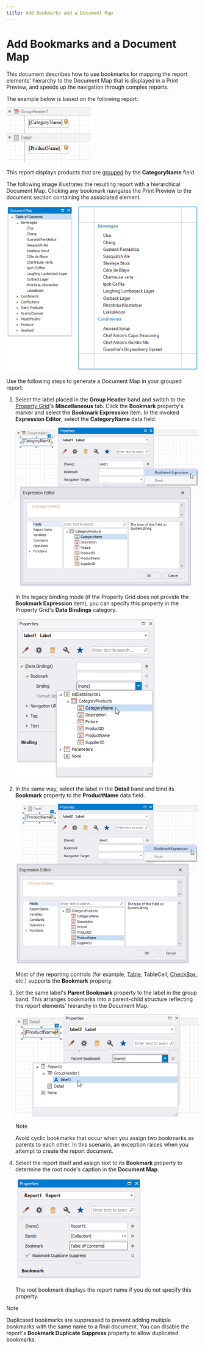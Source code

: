 ```yaml
---
title: Add Bookmarks and a Document Map
---
```

# Add Bookmarks and a Document Map

This document describes how to use bookmarks for mapping the report elements' hierarchy to the Document Map that is displayed in a Print Preview, and speeds up the navigation through complex reports.

The example below is based on the following report:

![eurd-win-add-bookmark-source-report](../../../../images/eurd-win-add-bookmark-source-report.png)

This report displays products that are [grouped](../shape-report-data/group-and-sort-data/group-data.md) by the **CategoryName** field. 

The following image illustrates the resulting report with a hierarchical Document Map. Clicking any bookmark navigates the Print Preview to the document section containing the associated element.

![eurd-win-addbookmark_result](../../../../images/eurd-win-addbookmark_result.png)

Use the following steps to generate a Document Map in your grouped report:

1. Select the label placed in the **Group Header** band and switch to the [Property Grid](../report-designer-tools/ui-panels/property-grid-tabbed-view.md)'s **Miscellaneous** tab. Click the **Bookmark** property's marker and select the **Bookmark Expression** item. In the invoked **Expression Editor**, select the **CategoryName** data field.
	
	![eurd-win-addbookmark-set-bookmark-for-group](../../../../images/eurd-win-addbookmark-set-bookmark-for-group.png)
	
	In the legacy binding mode (if the Property Grid does not provide the **Bookmark Expression** item), you can specify this property in the Property Grid's **Data Bindings** category.
	
	![eurd-win-addbookmark_legacy](../../../../images/eurd-win-addbookmark_legacy.png)
2. In the same way, select the label in the **Detail** band and bind its **Bookmark** property to the **ProductName** data field.
	
	![eurd-win-addbookmark-set-bookmarks-for-details](../../../../images/eurd-win-addbookmark-set-bookmarks-for-details.png)
	
	Most of the reporting controls (for example, [Table](../use-report-elements/use-tables.md), TableCell, [CheckBox](../use-report-elements/use-basic-report-controls/check-box.md), etc.) supports the **Bookmark** property.
3. Set the same label's **Parent Bookmark** property to the label in the group band. This arranges bookmarks into a parent-child structure reflecting the report elements' hierarchy in the Document Map.
	
	![eurd-win-addbookmark-bookmark-parent](../../../../images/eurd-win-addbookmark-bookmark-parent.png)
	
	> [!NOTE]
	> Avoid cyclic bookmarks that occur when you assign two bookmarks as parents to each other. In this scenario, an exception raises when you attempt to create the report document.
4. Select the report itself and assign text to its **Bookmark** property to determine the root node's caption in the **Document Map**.
	
	![eurd-win-addbookmark-root-bookmark](../../../../images/eurd-win-addbookmark-root-bookmark.png)
	
	The root bookmark displays the report name if you do not specify this property.

> [!NOTE]
> Duplicated bookmarks are suppressed to prevent adding multiple bookmarks with the same name to a final document. You can disable the  report's **Bookmark Duplicate Suppress** property to allow duplicated bookmarks.